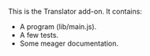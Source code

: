 This is the Translator add-on.  It contains:

* A program (lib/main.js).
* A few tests.
* Some meager documentation.
